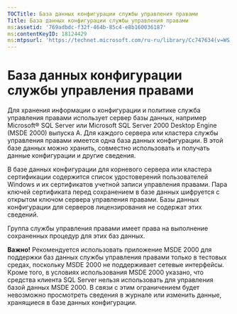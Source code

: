 ```yaml
---
TOCTitle: База данных конфигурации службы управления правами
Title: База данных конфигурации службы управления правами
ms:assetid: '769adbdc-f32f-464b-85c4-e8b160036187'
ms:contentKeyID: 18124429
ms:mtpsurl: 'https://technet.microsoft.com/ru-ru/library/Cc747634(v=WS.10)'
---
```


База данных конфигурации службы управления правами
==================================================

Для хранения информации о конфигурации и политике служба управления правами использует сервер базы данных, например Microsoft® SQL Server или Microsoft SQL Server 2000 Desktop Engine (MSDE 2000) выпуска A. Для каждого сервера или кластера службы управления правами имеется одна база данных конфигурации. В этой базе данных можно хранить, совместно использовать и получать данные конфигурации и другие сведения.

В базе данных конфигурации для корневого сервера или кластера сертификации содержится список удостоверений пользователей Windows и их сертификатов учетной записи управления правами. Пара ключей сертификата перед сохранением в базе данных шифруется с открытом ключом сервера управления правами. Базы данных конфигурации для серверов лицензирования не содержат этих сведений.

Группа службы управления правами имеет права на выполнение сохраненных процедур для этих баз данных.

**Важно!** Рекомендуется использовать приложение MSDE 2000 для поддержки баз данных службы управления правами только в тестовых средах, поскольку MSDE 2000 не поддерживает сетевые интерфейсы. Кроме того, в условиях использования MSDE 2000 указано, что средства клиента SQL Server нельзя использовать для управления базой данных MSDE 2000. В связи с этим ограничением будет невозможно просмотреть сведения в журнале или изменить данные, хранящиеся в базе данных конфигурации.
